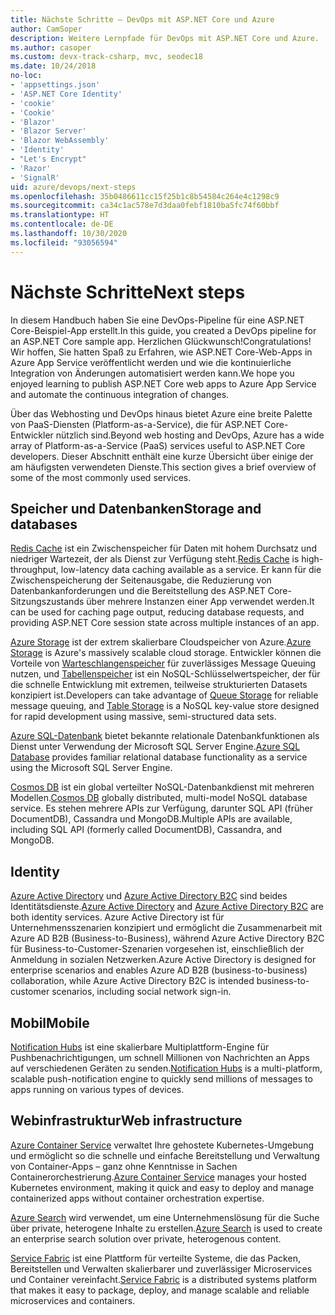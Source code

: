 ```yaml
---
title: Nächste Schritte – DevOps mit ASP.NET Core und Azure
author: CamSoper
description: Weitere Lernpfade für DevOps mit ASP.NET Core und Azure.
ms.author: casoper
ms.custom: devx-track-csharp, mvc, seodec18
ms.date: 10/24/2018
no-loc:
- 'appsettings.json'
- 'ASP.NET Core Identity'
- 'cookie'
- 'Cookie'
- 'Blazor'
- 'Blazor Server'
- 'Blazor WebAssembly'
- 'Identity'
- "Let's Encrypt"
- 'Razor'
- 'SignalR'
uid: azure/devops/next-steps
ms.openlocfilehash: 35b0486611cc15f25b1c8b54584c264e4c1298c9
ms.sourcegitcommit: ca34c1ac578e7d3daa0febf1810ba5fc74f60bbf
ms.translationtype: HT
ms.contentlocale: de-DE
ms.lasthandoff: 10/30/2020
ms.locfileid: "93056594"
---
```

# <a name="next-steps"></a><span data-ttu-id="5f095-103">Nächste Schritte</span><span class="sxs-lookup"><span data-stu-id="5f095-103">Next steps</span></span>

<span data-ttu-id="5f095-104">In diesem Handbuch haben Sie eine DevOps-Pipeline für eine ASP.NET Core-Beispiel-App erstellt.</span><span class="sxs-lookup"><span data-stu-id="5f095-104">In this guide, you created a DevOps pipeline for an ASP.NET Core sample app.</span></span> <span data-ttu-id="5f095-105">Herzlichen Glückwunsch!</span><span class="sxs-lookup"><span data-stu-id="5f095-105">Congratulations!</span></span> <span data-ttu-id="5f095-106">Wir hoffen, Sie hatten Spaß zu Erfahren, wie ASP.NET Core-Web-Apps in Azure App Service veröffentlicht werden und wie die kontinuierliche Integration von Änderungen automatisiert werden kann.</span><span class="sxs-lookup"><span data-stu-id="5f095-106">We hope you enjoyed learning to publish ASP.NET Core web apps to Azure App Service and automate the continuous integration of changes.</span></span>

<span data-ttu-id="5f095-107">Über das Webhosting und DevOps hinaus bietet Azure eine breite Palette von PaaS-Diensten (Platform-as-a-Service), die für ASP.NET Core-Entwickler nützlich sind.</span><span class="sxs-lookup"><span data-stu-id="5f095-107">Beyond web hosting and DevOps, Azure has a wide array of Platform-as-a-Service (PaaS) services useful to ASP.NET Core developers.</span></span> <span data-ttu-id="5f095-108">Dieser Abschnitt enthält eine kurze Übersicht über einige der am häufigsten verwendeten Dienste.</span><span class="sxs-lookup"><span data-stu-id="5f095-108">This section gives a brief overview of some of the most commonly used services.</span></span>

## <a name="storage-and-databases"></a><span data-ttu-id="5f095-109">Speicher und Datenbanken</span><span class="sxs-lookup"><span data-stu-id="5f095-109">Storage and databases</span></span>

<span data-ttu-id="5f095-110">[Redis Cache](/azure/redis-cache/) ist ein Zwischenspeicher für Daten mit hohem Durchsatz und niedriger Wartezeit, der als Dienst zur Verfügung steht.</span><span class="sxs-lookup"><span data-stu-id="5f095-110">[Redis Cache](/azure/redis-cache/) is high-throughput, low-latency data caching available as a service.</span></span> <span data-ttu-id="5f095-111">Er kann für die Zwischenspeicherung der Seitenausgabe, die Reduzierung von Datenbankanforderungen und die Bereitstellung des ASP.NET Core-Sitzungszustands über mehrere Instanzen einer App verwendet werden.</span><span class="sxs-lookup"><span data-stu-id="5f095-111">It can be used for caching page output, reducing database requests, and providing ASP.NET Core session state across multiple instances of an app.</span></span>

<span data-ttu-id="5f095-112">[Azure Storage](/azure/storage/) ist der extrem skalierbare Cloudspeicher von Azure.</span><span class="sxs-lookup"><span data-stu-id="5f095-112">[Azure Storage](/azure/storage/) is Azure's massively scalable cloud storage.</span></span> <span data-ttu-id="5f095-113">Entwickler können die Vorteile von [Warteschlangenspeicher](/azure/storage/queues/storage-queues-introduction) für zuverlässiges Message Queuing nutzen, und [Tabellenspeicher](/azure/storage/tables/table-storage-overview) ist ein NoSQL-Schlüsselwertspeicher, der für die schnelle Entwicklung mit extremen, teilweise strukturierten Datasets konzipiert ist.</span><span class="sxs-lookup"><span data-stu-id="5f095-113">Developers can take advantage of [Queue Storage](/azure/storage/queues/storage-queues-introduction) for reliable message queuing, and [Table Storage](/azure/storage/tables/table-storage-overview) is a NoSQL key-value store designed for rapid development using massive, semi-structured data sets.</span></span>

<span data-ttu-id="5f095-114">[Azure SQL-Datenbank](/azure/sql-database/) bietet bekannte relationale Datenbankfunktionen als Dienst unter Verwendung der Microsoft SQL Server Engine.</span><span class="sxs-lookup"><span data-stu-id="5f095-114">[Azure SQL Database](/azure/sql-database/) provides familiar relational database functionality as a service using the Microsoft SQL Server Engine.</span></span>

<span data-ttu-id="5f095-115">[Cosmos DB](/azure/cosmos-db/) ist ein global verteilter NoSQL-Datenbankdienst mit mehreren Modellen.</span><span class="sxs-lookup"><span data-stu-id="5f095-115">[Cosmos DB](/azure/cosmos-db/) globally distributed, multi-model NoSQL database service.</span></span> <span data-ttu-id="5f095-116">Es stehen mehrere APIs zur Verfügung, darunter SQL API (früher DocumentDB), Cassandra und MongoDB.</span><span class="sxs-lookup"><span data-stu-id="5f095-116">Multiple APIs are available, including SQL API (formerly called DocumentDB), Cassandra, and MongoDB.</span></span>

## Identity

<span data-ttu-id="5f095-117">[Azure Active Directory](/azure/active-directory/) und [Azure Active Directory B2C](/azure/active-directory-b2c/) sind beides Identitätsdienste.</span><span class="sxs-lookup"><span data-stu-id="5f095-117">[Azure Active Directory](/azure/active-directory/) and [Azure Active Directory B2C](/azure/active-directory-b2c/) are both identity services.</span></span> <span data-ttu-id="5f095-118">Azure Active Directory ist für Unternehmensszenarien konzipiert und ermöglicht die Zusammenarbeit mit Azure AD B2B (Business-to-Business), während Azure Active Directory B2C für Business-to-Customer-Szenarien vorgesehen ist, einschließlich der Anmeldung in sozialen Netzwerken.</span><span class="sxs-lookup"><span data-stu-id="5f095-118">Azure Active Directory is designed for enterprise scenarios and enables Azure AD B2B (business-to-business) collaboration, while Azure Active Directory B2C is intended business-to-customer scenarios, including social network sign-in.</span></span>

## <a name="mobile"></a><span data-ttu-id="5f095-119">Mobil</span><span class="sxs-lookup"><span data-stu-id="5f095-119">Mobile</span></span>

<span data-ttu-id="5f095-120">[Notification Hubs](/azure/notification-hubs/) ist eine skalierbare Multiplattform-Engine für Pushbenachrichtigungen, um schnell Millionen von Nachrichten an Apps auf verschiedenen Geräten zu senden.</span><span class="sxs-lookup"><span data-stu-id="5f095-120">[Notification Hubs](/azure/notification-hubs/) is a multi-platform, scalable push-notification engine to quickly send millions of messages to apps running on various types of devices.</span></span>

## <a name="web-infrastructure"></a><span data-ttu-id="5f095-121">Webinfrastruktur</span><span class="sxs-lookup"><span data-stu-id="5f095-121">Web infrastructure</span></span>

<span data-ttu-id="5f095-122">[Azure Container Service](/azure/aks/) verwaltet Ihre gehostete Kubernetes-Umgebung und ermöglicht so die schnelle und einfache Bereitstellung und Verwaltung von Container-Apps – ganz ohne Kenntnisse in Sachen Containerorchestrierung.</span><span class="sxs-lookup"><span data-stu-id="5f095-122">[Azure Container Service](/azure/aks/) manages your hosted Kubernetes environment, making it quick and easy to deploy and manage containerized apps without container orchestration expertise.</span></span>

<span data-ttu-id="5f095-123">[Azure Search](/azure/search/) wird verwendet, um eine Unternehmenslösung für die Suche über private, heterogene Inhalte zu erstellen.</span><span class="sxs-lookup"><span data-stu-id="5f095-123">[Azure Search](/azure/search/) is used to create an enterprise search solution over private, heterogenous content.</span></span>

<span data-ttu-id="5f095-124">[Service Fabric](/azure/service-fabric/) ist eine Plattform für verteilte Systeme, die das Packen, Bereitstellen und Verwalten skalierbarer und zuverlässiger Microservices und Container vereinfacht.</span><span class="sxs-lookup"><span data-stu-id="5f095-124">[Service Fabric](/azure/service-fabric/) is a distributed systems platform that makes it easy to package, deploy, and manage scalable and reliable microservices and containers.</span></span>
